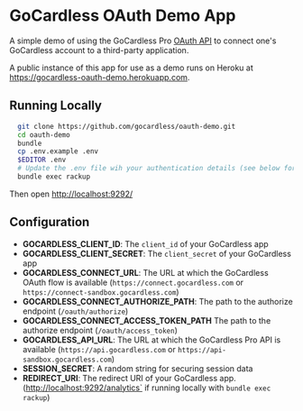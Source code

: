 # GoCardless OAuth Demo App

A simple demo of using the GoCardless Pro [OAuth API](https://developer.gocardless.com/pro/2015-07-06/#guides-oauth) to connect one's GoCardless account to a third-party application.

A public instance of this app for use as a demo runs on Heroku at <https://gocardless-oauth-demo.herokuapp.com>.

## Running Locally

```bash
  git clone https://github.com/gocardless/oauth-demo.git
  cd oauth-demo
  bundle
  cp .env.example .env
  $EDITOR .env
  # Update the .env file wih your authentication details (see below for help)
  bundle exec rackup
```

Then open [http://localhost:9292/](http://localhost:9292/)

## Configuration

* __GOCARDLESS_CLIENT_ID__: The `client_id` of your GoCardless app
* __GOCARDLESS_CLIENT_SECRET__: The `client_secret` of your GoCardless app
* __GOCARDLESS_CONNECT_URL__: The URL at which the GoCardless OAuth flow is available (`https://connect.gocardless.com` or `https://connect-sandbox.gocardless.com`)
* __GOCARDLESS_CONNECT_AUTHORIZE_PATH__: The path to the authorize endpoint (`/oauth/authorize`)
* __GOCARDLESS_CONNECT_ACCESS_TOKEN_PATH__ The path to the authorize endpoint (`/oauth/access_token`)
* __GOCARDLESS_API_URL__: The URL at which the GoCardless Pro API is available (`https://api.gocardless.com` or `https://api-sandbox.gocardless.com`)
* __SESSION_SECRET__: A random string for securing session data
* __REDIRECT_URI__: The redirect URI of your GoCardless app. (<http://localhost:9292/analytics`> if running locally with `bundle exec rackup`)

